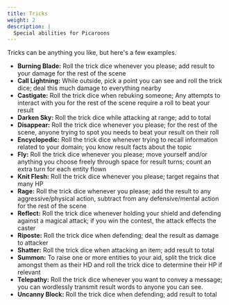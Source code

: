 ```yaml
---
title: Tricks
weight: 2
description: |
  Special abilities for Picaroons
---
```


Tricks can be anything you like, but here's a few examples.

- **Burning Blade:** Roll the trick dice whenever you please; add result to your damage for the rest of the scene
- **Call Lightning:** While outside, pick a point you can see and roll the trick dice; deal this much damage to everything nearby
- **Castigate:** Roll the trick dice when rebuking someone; Any attempts to interact with you for the rest of the scene require a roll to beat your result
- **Darken Sky:** Roll the trick dice while attacking at range; add to total
- **Disappear:** Roll the trick dice whenever you please; for the rest of the scene, anyone trying to spot you needs to beat your result on their roll
- **Encyclopedic:** Roll the trick dice whenever trying to recall information related to your domain; you know result facts about the topic
- **Fly:** Roll the trick dice whenever you please; move yourself and/or anything you choose freely through space for result turns; count an extra turn for each entity flown
- **Knit Flesh:** Roll the trick dice whenever you please; target regains that many HP
- **Rage:** Roll the trick dice whenever you please; add the result to any aggressive/physical action, subtract from any defensive/mental action for the rest of the scene
- **Reflect:** Roll the trick dice whenever holding your shield and defending against a magical attack; if you win the contest, the attack effects the caster
- **Riposte:** Roll the trick dice when defending; deal the result as damage to attacker
- **Shatter:** Roll the trick dice when attacking an item; add result to total
- **Summon:** To raise one or more entities to your aid, split the trick dice amongst them as their HD and roll the trick dice to determine their HP if relevant
- **Telepathy:** Roll the trick dice whenever you want to convey a message; you can wordlessly transmit result words to anyone you can see.
- **Uncanny Block:** Roll the trick dice when defending; add result to total